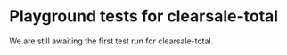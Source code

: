 # Playground tests for clearsale-total
We are still awaiting the first test run for clearsale-total.
